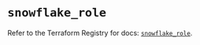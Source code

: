 # `snowflake_role`

Refer to the Terraform Registry for docs: [`snowflake_role`](https://registry.terraform.io/providers/snowflake-labs/snowflake/0.87.1/docs/resources/role).
